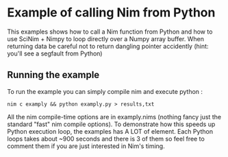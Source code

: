# Example of calling Nim from Python

This examples shows how to call a Nim function from Python and how to use SciNim + Nimpy to loop directly over a Numpy array buffer.
When returning data be careful not to return dangling pointer accidently (hint: you'll see a segfault from Python)


## Running the example

To run the example you can simply compile nim and execute python : 

``nim c examply && python examply.py > results,txt``

All the nim compile-time options are in examply.nims (nothing fancy just the standard "fast" nim compile options).
To demonstrate how this speeds up Python execution loop, the examples has A LOT of element. Each Python loops takes about ~900 seconds and there is 3 of them so feel free to comment them if you are just interested in Nim's timing.
